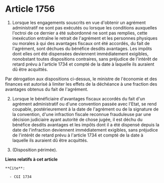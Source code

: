 # Article 1756

1. Lorsque les engagements souscrits en vue d'obtenir un agrément administratif ne sont pas exécutés ou lorsque les
conditions auxquelles l'octroi de ce dernier a été subordonné ne sont pas remplies, cette inexécution entraîne le retrait de
l'agrément et les personnes physiques ou morales à qui des avantages fiscaux ont été accordés, du fait de l'agrément, sont
déchues du bénéfice desdits avantages. Les impôts dont elles ont été dispensées deviennent immédiatement exigibles,
nonobstant toutes dispositions contraires, sans préjudice de l'intérêt de retard prévu à l'article 1734 et compté de la date
à laquelle ils auraient dû être acquittés.

Par dérogation aux dispositions ci-dessus, le ministre de l'économie et des finances est autorisé à limiter les effets de la
déchéance à une fraction des avantages obtenus du fait de l'agrément.

2. Lorsque le bénéficiaire d'avantages fiscaux accordés du fait d'un agrément administratif ou d'une convention passée avec
l'Etat, se rend coupable, postérieurement à la date de l'agrément ou de la signature de la convention, d'une infraction
fiscale reconnue frauduleuse par une décision judiciaire ayant autorité de chose jugée, il est déchu du bénéfice desdits
avantages et les impôts dont il a été dispensé depuis la date de l'infraction deviennent immédiatement exigibles, sans
préjudice de l'intérêt de retard prévu à l'article 1734 et compté de la date à laquelle ils auraient dû être acquittés.

3. (Disposition périmée).

**Liens relatifs à cet article**

	**Cite**:

	  - CGI 1734
